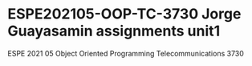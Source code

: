 # ESPE202105-OOP-TC-3730 Jorge Guayasamin assignments unit1
ESPE 2021 05 Object Oriented Programming Telecommunications 3730

